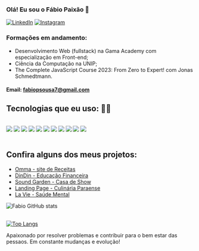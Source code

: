 ### Olá! Eu sou o Fábio Paixão 👋

[![LinkedIn](https://img.shields.io/badge/LinkedIn-0077B5?style=for-the-badge&logo=linkedin&logoColor=white)](https://www.linkedin.com/in/fabiopaixaoss/)
[![Instagram](https://img.shields.io/badge/Instagram-E4405F?style=for-the-badge&logo=instagram&logoColor=white)](https://www.instagram.com/fabiopaixaoss/)

### Formações em andamento:
- Desenvolvimento Web (fullstack) na Gama Academy com especialização em Front-end;
- Ciência da Computação na UNIP;
- The Complete JavaScript Course 2023: From Zero to Expert! com Jonas Schmedtmann.

#### Email: fabiopsousa7@gmail.com

## Tecnologias que eu uso: 👨‍💻
<div style='display: inline_block'></br>
<img src='https://img.shields.io/badge/HTML5-E34F26?style=for-the-badge&logo=html5&logoColor=white'></img>
<img src='https://img.shields.io/badge/CSS3-1572B6?style=for-the-badge&logo=css3&logoColor=white'></img>
<img src='https://img.shields.io/badge/Sass-CC6699?style=for-the-badge&logo=sass&logoColor=white'></img>
<img src='https://img.shields.io/badge/JavaScript-F7DF1E?style=for-the-badge&logo=javascript&logoColor=black'></img>
<img src='https://img.shields.io/badge/Node.js-43853D?style=for-the-badge&logo=node.js&logoColor=white'></img>
<img src='https://img.shields.io/badge/MySQL-00000F?style=for-the-badge&logo=mysql&logoColor=white'></img>
<img src='https://img.shields.io/badge/Express.js-404D59?style=for-the-badge'></img>
<img src='https://img.shields.io/badge/sequelize-323330?style=for-the-badge&logo=sequelize&logoColor=blue'></img>
<img src='https://img.shields.io/badge/TypeScript-007ACC?style=for-the-badge&logo=typescript&logoColor=white'></img>
<img src='https://img.shields.io/badge/React-20232A?style=for-the-badge&logo=react&logoColor=61DAFB'></img>
<img src='https://img.shields.io/badge/Google_Cloud-4285F4?style=for-the-badge&logo=google-cloud&logoColor=white'></img>
</div><br>

## Confira alguns dos meus projetos: 

- [Omma - site de Receitas](https://fabiopaixaoss.github.io/omma-site-de-receitas/home)
- [DinDin - Educação Financeira](https://bruunogoncalves.github.io/dindin-xp50/inicio.html)
- [Sound Garden - Casa de Show](https://du-previatti.github.io/soundgarden/)
- [Landing Page - Culinária Paraense](https://fabiopaixaoss.github.io/paginaweb_html_css/)
- [La Vie - Saúde Mental](https://documenter.getpostman.com/view/27232490/2s93eePoiJ)

![Fabio GitHub stats](https://github-readme-stats.vercel.app/api?username=fabiopaixaoss&show_icons=true&theme=gruvbox)

<br>[![Top Langs](https://github-readme-stats.vercel.app/api/top-langs/?username=fabiopaixaoss&layout=donut-vertical)](https://github.com/anuraghazra/github-readme-stats)

Apaixonado por resolver problemas e contribuir para o bem estar das pessaos. Em constante mudanças e evolução!
